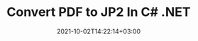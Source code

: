---
############################# Static ############################
layout: "autogen-gist"
date: 2021-10-02T14:22:14+03:00
draft: false
path: "total/net/conversion/pdf-to-jp2/"
other_out_formats: "DOC DOCX DOCM DOT DOTX DOTM TXT RTF HTML HTM MHTML MHT XLS XLSX XLSM XLSB XLT XLTX XLTM XLAM CSV TSV DIF SXC FODS PPT PPTX PPTM PPS PPSX PPSM POT POTX POTM ODT OTT OTP ODP ODS EMZ WMZ SVG SVGZ XPS TEX DCM WMF EMF BMP PNG GIF JPEG TIFF ICO WEBP JP2 TGA PSB PSD EPUB MD DICOM FODP JPG"
ad_headline: "Convert PDF to JP2 | .NET"
ad_description: "Most Accurate PDF to JP2 document Conversion solution for your .NET applications."

############################# Head ############################
head_title: "Convert PDF to JP2 in C# .NET – Fast PDF Conversion"
head_description: "Fast & secure PDF to JP2 conversion in .NET & Mono frameworks – Convert PDF to JP2 and 100+ other file formats in any type of C#, VB.NET, ASP.NET & .NET Core application."

############################# Header ############################
title: "Convert PDF to JP2 In C# .NET"
description: "Convert PDF to JP2 in C# .NET applications using flexible document conversion features to customize the appearance of the converted document format. Accurately convert from PDF files to Word processing document, Excel spreadsheet, PowerPoint presentation, Photoshop, eBook, web and image file formats. Convert the whole document or choose specific pages of the PDF file based on the selective page numbers or page ranges and easily convert to a wide range of supported document formats."

############################# SubMenu ############################
submenu:
    enable: false

############################# Content ############################
content:
    enable: true
    block:
    - title_left: "How to Convert PDF to JP2 in C# .NET"
      content_left: |
          Follow these simple steps for PDF to JP2 conversion in .NET. View the converted document as it is or render and display it as HTML without using any external software.

          -   Create **Converter** object to convert PDF document
          -   Set the convert options for JP2 format
          -   Call **Convert** method of **Converter** class instance for conversion to JP2
          -   Set options for HTML viewer
          -   Create **Viewer** object to view converted document as HTML
          
      title_right: "Downloads & Installation Instructions"
      content_right: |
          You require `GroupDocs.Conversion` & `GroupDocs.Viewer` namespaces to convert PDF files to a wide range of images and document types such as Microsoft Office (Word, Excel, PowerPoint, Project, Outlook), OpenDocument, HTML and CAD diagrams. Explore other [.NET APIs for Office documents](https://products.conholdate.com/total/net/) as offered by Conholdate.Total.
          
          Get the respective assembly files from the [downloads](https://downloads.conholdate.com/total/net) or fetch the whole package from [NuGet](https://www.nuget.org/packages/Conholdate.Total/) to add `Conholdate.Total for .NET` directly in your workspace.
          
      gisthash: "d2247f969461c42ed50a02e53e93953a"
      gistfile: "pdf-to-word-conversion-and-html-viewer.cs"

    - title_left: "Convert PDF to Word Documents in .NET"
      content_left: |
          It gets easier to convert from PDF to a Word document in C# .NET applications with Conholdate.Total APIs. The PDF file transforms to a Word (DOCX) file with document formatting as the source file. You can easily edit the content such as text, tables, images and lists from the converted Word document.

          -   Create **Converter** class object and pass source **PDF** file to it
          -   Call the **Convert** method of the **Converter** object
          -   Specify **DOCX** as the desired output format by passing **WordProcessingConvertOptions** object to it
          -   Call **Convert** method of **Converter** class instance for conversion to **DOCX**
          
      title_right: "Converting Password Protected Archives"
      content_right: |
          In some cases, the converted document size is bigger and it takes time to be converted. By default, the cached converted document are saved to the local drive, but [Conholdate.Total for .NET](https://products.conholdate.com/total/net/) offers custom cache implementation feature using iCache interface to efficiently manage cache conversion results in your own way. It speeds up the overall repetitive conversion process.
          
          The [.NET PDF conversion library](https://products.groupdocs.com/conversion/net/) also supports converting to and from password protected archives and compressing the conversion results to ZIP, RAR, 7Z, TAR, GZ and BZ2 archive formats.
          
      gisthash: "d2247f969461c42ed50a02e53e93953a"
      gistfile: "pdf-to-word-conversion.cs"

    - title_left: "Convert PDF to Excel in C# .NET"
      content_left: |
          Turn PDF to Excel spreadsheets using a few lines of C# .NET code. The contents of a PDF file are converted into rows and columns of an Excel worksheet that can be edited easily as you may require. A PDF file can be converted into these spreadsheet formats (XLS, XLSX, XLSM, XLSB, XLTX, XLT), OpenDocument (ODS, OTS) and Apple iWork Numbers.

          -   Create **Converter** class object and pass source **PDF** file to it
          -   Call the **Convert** method of the **Converter** object
          -   Specify **XLSX** as the desired output format by passing **SpreadsheetConvertOptions** object to it
          -   Call **Convert** method of **Converter** class instance for conversion to **XLSX**
        
      title_right: "Source Document Information Extraction"
      content_right: |
          The documents information extraction feature not only allows getting the basic information about the source document file but it also supports extracting some valuable file-format specific information such as project start and end dates of a Microsoft Project file, any printing restrictions on a PDF document, list of folders enclosed in an Outlook data file etc.

          Convert popular document file formats on different operating systems such as Windows, Linux or macOS while using platforms such as Windows Azure, Mono and Xamarin.
          
      gisthash: "d2247f969461c42ed50a02e53e93953a"
      gistfile: "pdf-to-excel-conversion.cs"

    - title_left: "Convert PDF to PowerPoint in C# .NET"
      content_left: |
          Converting PDF to PowerPoint (PPT, PPTX) slides is faster with Conholdate.Total for .NET APIs. Once converted, you can easily edit the PowerPoint presentations and slides in Microsoft PowerPoint.

          -   Create **Converter** class object and pass source **PDF** file to it
          -   Call the **Convert** method of the **Converter** object
          -   Specify **PPTX** as the desired output format by passing **PresentationConvertOptions** object to it
          -   Call **Convert** method of **Converter** class instance for conversion to **PPTX**
          
      title_right: "Load & Convert Remotely Located Documents"
      content_right: |
          Using Conholdate.Total for .NET – developers can load and convert documents from various remote locations and cloud document storage resources such as Amazon S3, Microsoft Azure Blob, FTP, local disk, stream or a simple URL. You just have to specify the method to obtain remotely located document stream and then pass it on to the Converter class as a constructor.
          
          Conholdate.Total for .NET APIs are native to Windows Forms, ASP.NET, WPF, WCF or any type of application based on .NET Framework 2.0 or later.
          
      gisthash: "d2247f969461c42ed50a02e53e93953a"
      gistfile: "pdf-to-powerpoint-conversion.cs"

    - title_left: "Convert PDF to Images in .NET"
      content_left: |
          Convert PDF to image formats such as JPG, PNG, GIF, BMP, TIFF and many others with a precised image quality and resolution. Transform entire PDF file or choose from some selected pages to convert into the images.

          -   Create **Converter** class object and pass source **PDF** file to it
          -   Call the **Convert** method of the **Converter** object
          -   Declare **SavePageStream** delegate to save converted document page into stream
          -   Specify **PNG** as the desired output format by passing **ImageConvertOptions** object to it
          -   Call **Convert** method of **Converter** class instance for conversion to **PNG**
          
      title_right: "Add Text or Image Watermarks to Documents"
      content_right: |
          Accurately convert documents exactly as the original file and apply text or image watermarks to the converted document pages. Stamp the watermarks smartly using a handful set of watermark options to manage font, color, width, height, rotation angle, transparency and placing the watermark in the background of the document pages.
          
          The auto-detection of the source document format is another useful feature to retrieve the file extension itself in some cases where the source file is presented in the form of bytes stream. Developers can also get a complete list of all supported conversion formats when converting one document to another file format by calling GetPossibleConversions method of Converter object.
          
      gisthash: "d2247f969461c42ed50a02e53e93953a"
      gistfile: "pdf-to-image-conversion.cs"

############################# About Formats ############################
about_formats:
    enable: false
############################# More Formats ############################
more_formats:
    enable: true
    auto: false
    other_out_formats: DOC DOCX DOCM DOT DOTX DOTM TXT RTF HTML HTM MHTML MHT XLS XLSX XLSM XLSB XLT XLTX XLTM XLAM CSV TSV DIF SXC FODS PPT PPTX PPTM PPS PPSX PPSM POT POTX POTM ODT OTT OTP ODP ODS EMZ WMZ SVG SVGZ XPS TEX DCM WMF EMF BMP PNG GIF JPEG TIFF ICO WEBP JP2 TGA PSB PSD EPUB MD DICOM FODP JPG
############################# Back to top ###############################
back_to_top:
  enable: true
---